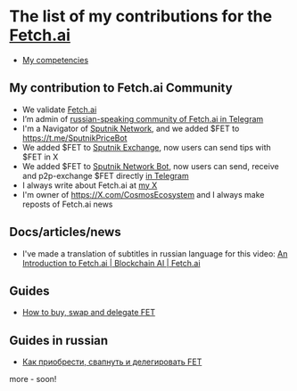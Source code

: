 # The list of my contributions for the [Fetch.ai](https://fetch.ai/)

- [My competencies](https://github.com/Antropocosmist/my_competencies)

## My contribution to Fetch.ai Community

- We validate [Fetch.ai](https://www.mintscan.io/fetchai/validators/fetchvaloper1y02hlwucl6csz4z02ksn46gzdkmref927l4mug)
- I’m admin of [russian-speaking community of Fetch.ai in Telegram](https://t.me/fetch_ai_russian)
- I'm a Navigator of [Sputnik Network](https://sputnik.exchange/), and we added $FET to https://t.me/SputnikPriceBot
- We added $FET to [Sputnik Exchange](https://sputnik.exchange/), now users can send tips with $FET in X
- We added $FET to [Sputnik Network Bot](https://t.me/SputnikNetworkBot), now users can send, receive and p2p-exchange $FET directly [in Telegram](https://X.com/SputnikNetwork/status/1420848326304583690)
- I always write about Fetch.ai at [my X](https://X.com/ponimajushij)
- I'm owner of https://X.com/CosmosEcosystem and I always make reposts of Fetch.ai news

## Docs/articles/news

- I've made a translation of subtitles in russian language for this video: [An Introduction to Fetch.ai | Blockchain AI | Fetch.ai](https://youtu.be/1aJKtSVkhlw)

## Guides

- [How to buy, swap and delegate FET](https://antropocosmist.medium.com/how-to-buy-swap-and-delegate-fet-6762ef969373)

## Guides in russian

- [Как приобрести, свапнуть и делегировать FET](https://antropocosmist.medium.com/kak-delegirovat-fet-bf727ce61399)

more - soon!
